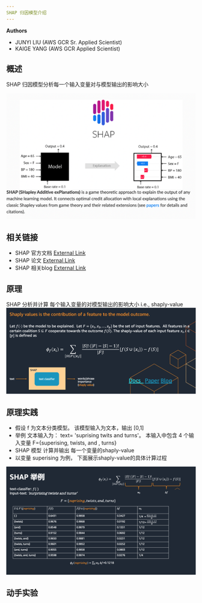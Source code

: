 ```yaml
---
SHAP 归因模型介绍
---
```

**Authors**

* JUNYI LIU (AWS GCR Sr. Applied Scientist)
* KAIGE YANG (AWS GCR Applied Scientist)

## 概述
SHAP 归因模型分析每一个输入变量对与模型输出的影响大小

![](./shap.png)
## 相关链接
* SHAP 官方文档 [External Link](https://shap.readthedocs.io/en/latest/)
* SHAP 论文 [External Link](https://proceedings.neurips.cc/paper/2017/hash/8a20a8621978632d76c43dfd28b67767-Abstract.html)
* SHAP 相关blog [External Link](https://towardsdatascience.com/shaps-partition-explainer-for-language-models-ec2e7a6c1b77)

## 原理
SHAP 分析并计算 每个输入变量的对模型输出的影响大小 i.e., shaply-value
![](./shap_theory.png)

## 原理实践
* 假设 f 为文本分类模型。 该模型输入为文本，输出 [0,1]
* 举例 文本输入为： text= 'suprising twits and turns'。 本输入中包含 4 个输入变量
    F={superising, twists, and , turns}
* SHAP 模型 计算并输出 每一个变量的shaply-value 
* 以变量 superising 为例， 下面展示shaply-value的具体计算过程

![](./shap_example.png)

## 动手实验